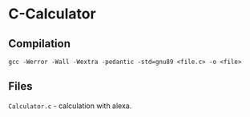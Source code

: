 # C-Calculator

## Compilation

`gcc -Werror -Wall -Wextra -pedantic -std=gnu89 <file.c> -o <file>`

## Files

`Calculator.c` - calculation with alexa.
